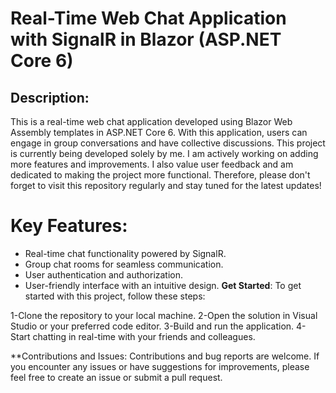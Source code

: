 # Real-Time Web Chat Application with SignalR in Blazor (ASP.NET Core 6)

## Description:
This is a real-time web chat application developed using Blazor Web Assembly templates in ASP.NET Core 6. With this application, users can engage in group conversations and have collective discussions.
This project is currently being developed solely by me. I am actively working on adding more features and improvements. I also value user feedback and am dedicated to making the project more functional. Therefore, please don't forget to visit this repository regularly and stay tuned for the latest updates!

# Key Features:

- Real-time chat functionality powered by SignalR.
- Group chat rooms for seamless communication.
- User authentication and authorization.
- User-friendly interface with an intuitive design.
**Get Started**:
To get started with this project, follow these steps:

1-Clone the repository to your local machine.
2-Open the solution in Visual Studio or your preferred code editor.
3-Build and run the application.
4-Start chatting in real-time with your friends and colleagues.

**Contributions and Issues:
Contributions and bug reports are welcome. If you encounter any issues or have suggestions for improvements, please feel free to create an issue or submit a pull request.

